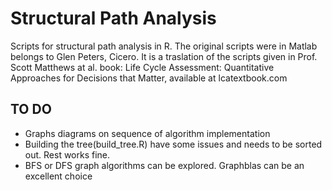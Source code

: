 # Structural Path Analysis

Scripts for structural path analysis in R. The original scripts were in Matlab belongs to  Glen Peters, Cicero. It is a traslation of the scripts given in Prof. Scott Matthews at al. book: Life Cycle Assessment: Quantitative Approaches for Decisions that Matter, available at lcatextbook.com

## TO DO
- Graphs diagrams on sequence of algorithm implementation
- Building the tree(build_tree.R) have some issues and needs to be sorted out. Rest works fine.
- BFS or DFS graph algorithms can be explored. Graphblas can be an excellent choice
